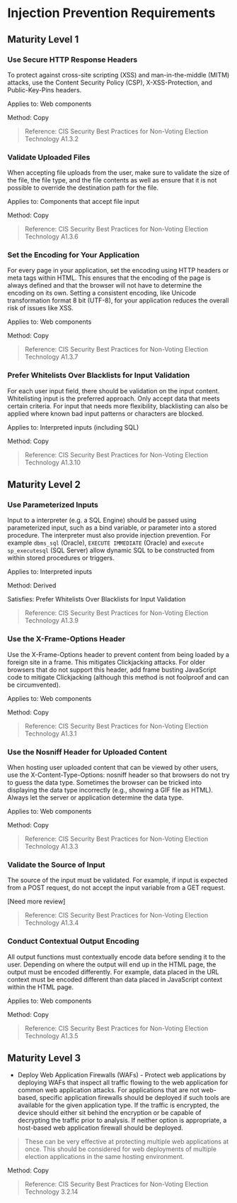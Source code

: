 # Injection Prevention Requirements

## Maturity Level 1

### Use Secure HTTP Response Headers

To protect against cross-site scripting (XSS) and man-in-the-middle (MITM) attacks, use the Content Security Policy (CSP), X-XSS-Protection, and Public-Key-Pins headers.

Applies to: Web components

Method: Copy

>Reference: CIS Security Best Practices for Non-Voting Election Technology A1.3.2

### Validate Uploaded Files

When accepting file uploads from the user, make sure to validate the size of the file, the file type, and the file contents as well as ensure that it is not possible to override the destination path for the file.

Applies to: Components that accept file input

Method: Copy

> Reference: CIS Security Best Practices for Non-Voting Election Technology A1.3.6

### Set the Encoding for Your Application

For every page in your application, set the encoding using HTTP headers or meta tags within HTML. This ensures that the encoding of the page is always defined and that the browser will not have to determine the encoding on its own. Setting a consistent encoding, like Unicode transformation format 8 bit (UTF-8), for your application reduces the overall risk of issues like XSS.

Applies to: Web components

Method: Copy

> Reference: CIS Security Best Practices for Non-Voting Election Technology A1.3.7

### Prefer Whitelists Over Blacklists for Input Validation

For each user input field, there should be validation on the input content. Whitelisting input is the preferred approach. Only accept data that meets certain criteria. For input that needs more flexibility, blacklisting can also be applied where known bad input patterns or characters are blocked.

Applies to: Interpreted inputs (including SQL)

Method: Copy

> Reference: CIS Security Best Practices for Non-Voting Election Technology A1.3.10

## Maturity Level 2

### Use Parameterized Inputs

Input to a interpreter (e.g. a SQL Engine) should be passed using parameterized input, such as a bind variable, or parameter into a stored procedure. The interpreter must also provide injection prevention. For example `dbms_sql` (Oracle), `EXECUTE IMMEDIATE` (Oracle) and `execute sp_executesql` (SQL Server) allow dynamic SQL to be constructed from within stored procedures or triggers.

Applies to: Interpreted inputs

Method: Derived

Satisfies: Prefer Whitelists Over Blacklists for Input Validation

> Reference: CIS Security Best Practices for Non-Voting Election Technology A1.3.9

### Use the X-Frame-Options Header

Use the X-Frame-Options header to prevent content from being loaded by a foreign site in a frame. This mitigates Clickjacking attacks. For older browsers that do not support this header, add frame busting JavaScript code to mitigate Clickjacking (although this method is not foolproof and can be circumvented).

Applies to: Web components

Method: Copy

> Reference: CIS Security Best Practices for Non-Voting Election Technology A1.3.1

### Use the Nosniff Header for Uploaded Content

When hosting user uploaded content that can be viewed by other users, use the X-Content-Type-Options: nosniff header so that browsers do not try to guess the data type. Sometimes the browser can be tricked into displaying the data type incorrectly (e.g., showing a GIF file as HTML). Always let the server or application determine the data type.

Applies to: Web components

Method: Copy

> Reference: CIS Security Best Practices for Non-Voting Election Technology A1.3.3

### Validate the Source of Input

The source of the input must be validated. For example, if input is expected from a POST request, do not accept the input variable from a GET request.

[Need more review]

> Reference: CIS Security Best Practices for Non-Voting Election Technology A1.3.4

### Conduct Contextual Output Encoding

All output functions must contextually encode data before sending it to the user. Depending on where the output will end up in the HTML page, the output must be encoded differently. For example, data placed in the URL context must be encoded different than data placed in JavaScript context within the HTML page.

Applies to: Web components

Method: Copy

> Reference: CIS Security Best Practices for Non-Voting Election Technology A1.3.5

## Maturity Level 3

- Deploy Web Application Firewalls (WAFs) - Protect web applications by deploying WAFs that inspect all traffic flowing to the web application for common web application attacks. For applications that are not web-based, specific application firewalls should be deployed if such tools are available for the given application type. If the traffic is encrypted, the device should either sit behind the encryption or be capable of decrypting the traffic prior to analysis. If neither option is appropriate, a host-based web application firewall should be deployed.

> These can be very effective at protecting multiple web applications at once. This should be considered for web deployments of multiple election applications in the same hosting environment.

Method: Copy

> Reference: CIS Security Best Practices for Non-Voting Election Technology 3.2.14
